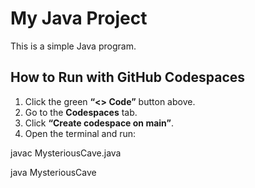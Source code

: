 # My Java Project

This is a simple Java program.

## How to Run with GitHub Codespaces

1. Click the green **“<> Code”** button above.
2. Go to the **Codespaces** tab.
3. Click **“Create codespace on main”**.
4. Open the terminal and run:
   
javac MysteriousCave.java

java MysteriousCave

